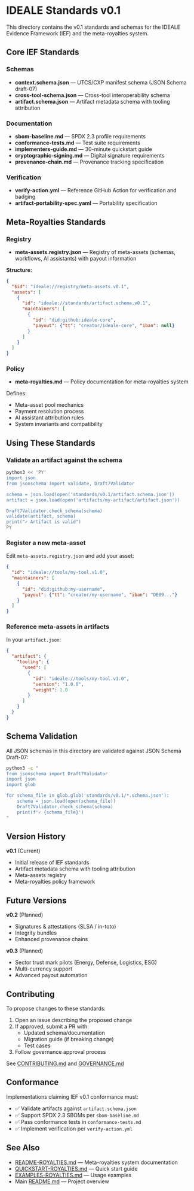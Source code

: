 # IDEALE Standards v0.1

This directory contains the v0.1 standards and schemas for the IDEALE Evidence Framework (IEF) and the meta-royalties system.

## Core IEF Standards

### Schemas

- **context.schema.json** — UTCS/CXP manifest schema (JSON Schema draft-07)
- **cross-tool-schema.json** — Cross-tool interoperability schema
- **artifact.schema.json** — Artifact metadata schema with tooling attribution

### Documentation

- **sbom-baseline.md** — SPDX 2.3 profile requirements
- **conformance-tests.md** — Test suite requirements
- **implementers-guide.md** — 30-minute quickstart guide
- **cryptographic-signing.md** — Digital signature requirements
- **provenance-chain.md** — Provenance tracking specification

### Verification

- **verify-action.yml** — Reference GitHub Action for verification and badging
- **artifact-portability-spec.yaml** — Portability specification

## Meta-Royalties Standards

### Registry

- **meta-assets.registry.json** — Registry of meta-assets (schemas, workflows, AI assistants) with payout information

**Structure:**
```json
{
  "$id": "ideale://registry/meta-assets.v0.1",
  "assets": [
    {
      "id": "ideale://standards/artifact.schema.v0.1",
      "maintainers": [
        {
          "id": "did:github:ideale-core",
          "payout": {"tt": "creator/ideale-core", "iban": null}
        }
      ]
    }
  ]
}
```

### Policy

- **meta-royalties.md** — Policy documentation for meta-royalties system

Defines:
- Meta-asset pool mechanics
- Payment resolution process
- AI assistant attribution rules
- System invariants and compatibility

## Using These Standards

### Validate an artifact against the schema

```bash
python3 << 'PY'
import json
from jsonschema import validate, Draft7Validator

schema = json.load(open('standards/v0.1/artifact.schema.json'))
artifact = json.load(open('artifacts/my-artifact/artifact.json'))

Draft7Validator.check_schema(schema)
validate(artifact, schema)
print("✓ Artifact is valid")
PY
```

### Register a new meta-asset

Edit `meta-assets.registry.json` and add your asset:

```json
{
  "id": "ideale://tools/my-tool.v1.0",
  "maintainers": [
    {
      "id": "did:github:my-username",
      "payout": {"tt": "creator/my-username", "iban": "DE89..."}
    }
  ]
}
```

### Reference meta-assets in artifacts

In your `artifact.json`:

```json
{
  "artifact": {
    "tooling": {
      "used": [
        {
          "id": "ideale://tools/my-tool.v1.0",
          "version": "1.0.0",
          "weight": 1.0
        }
      ]
    }
  }
}
```

## Schema Validation

All JSON schemas in this directory are validated against JSON Schema Draft-07:

```bash
python3 -c "
from jsonschema import Draft7Validator
import json
import glob

for schema_file in glob.glob('standards/v0.1/*.schema.json'):
    schema = json.load(open(schema_file))
    Draft7Validator.check_schema(schema)
    print(f'✓ {schema_file}')
"
```

## Version History

**v0.1** (Current)
- Initial release of IEF standards
- Artifact metadata schema with tooling attribution
- Meta-assets registry
- Meta-royalties policy framework

## Future Versions

**v0.2** (Planned)
- Signatures & attestations (SLSA / in-toto)
- Integrity bundles
- Enhanced provenance chains

**v0.3** (Planned)
- Sector trust mark pilots (Energy, Defense, Logistics, ESG)
- Multi-currency support
- Advanced payout automation

## Contributing

To propose changes to these standards:

1. Open an issue describing the proposed change
2. If approved, submit a PR with:
   - Updated schema/documentation
   - Migration guide (if breaking change)
   - Test cases
3. Follow governance approval process

See [CONTRIBUTING.md](../../CONTRIBUTING.md) and [GOVERNANCE.md](../../GOVERNANCE.md)

## Conformance

Implementations claiming IEF v0.1 conformance must:
- ✅ Validate artifacts against `artifact.schema.json`
- ✅ Support SPDX 2.3 SBOMs per `sbom-baseline.md`
- ✅ Pass conformance tests in `conformance-tests.md`
- ✅ Implement verification per `verify-action.yml`

## See Also

- [README-ROYALTIES.md](../../README-ROYALTIES.md) — Meta-royalties system documentation
- [QUICKSTART-ROYALTIES.md](../../QUICKSTART-ROYALTIES.md) — Quick start guide
- [EXAMPLES-ROYALTIES.md](../../EXAMPLES-ROYALTIES.md) — Usage examples
- Main [README.md](../../README.md) — Project overview
